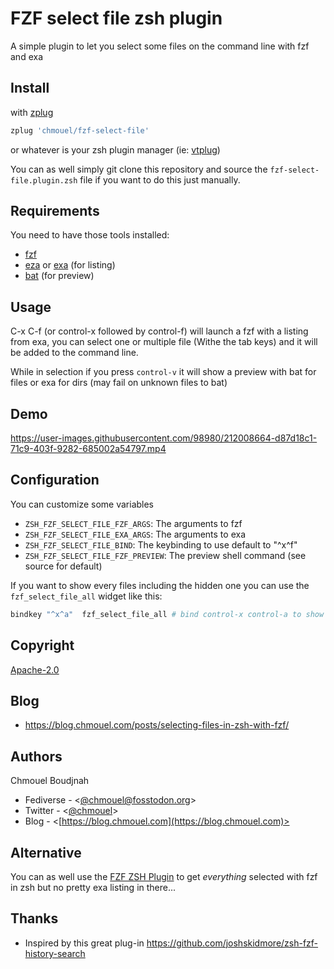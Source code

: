 # FZF select file zsh plugin

A simple plugin to let you select some files on the command line with fzf and exa

## Install

with [zplug](https://github.com/zplug/zplug)

```sh
zplug 'chmouel/fzf-select-file'
```

or whatever is your zsh plugin manager (ie: [vtplug](https://blog.chmouel.com/2022/03/18/vtplug-a-very-dumb-and-tiny-zsh-plugin-manager/))

You can as well simply git clone this repository and source the
`fzf-select-file.plugin.zsh` file if you want to do this just manually.

## Requirements

You need to have those tools installed:

- [fzf](https://github.com/junegunn/fzf)
- [eza](https://github.com/eza-community/eza) or [exa](the.exa.website) (for listing)
- [bat](https://github.com/sharkdp/bat) (for preview)

## Usage

C-x C-f (or control-x followed by control-f) will launch a fzf with a listing
from exa, you can select one or multiple file (Withe the tab keys) and it will
be added to the command line.

While in selection if you press `control-v` it will show a preview with bat for
files or exa for dirs (may fail on unknown files to bat)

## Demo

https://user-images.githubusercontent.com/98980/212008664-d87d18c1-71c9-403f-9282-685002a54797.mp4

## Configuration

You can customize some variables

- `ZSH_FZF_SELECT_FILE_FZF_ARGS`: The arguments to fzf
- `ZSH_FZF_SELECT_FILE_EXA_ARGS`: The arguments to exa
- `ZSH_FZF_SELECT_FILE_BIND`: The keybinding to use default to "^x^f"
- `ZSH_FZF_SELECT_FILE_FZF_PREVIEW`: The preview shell command (see source for default)

If you want to show every files including the hidden one you can use the `fzf_select_file_all` widget like this:

```bash
bindkey "^x^a"  fzf_select_file_all # bind control-x control-a to show all files including hidden one
```

## Copyright

[Apache-2.0](./LICENSE)

## Blog

- https://blog.chmouel.com/posts/selecting-files-in-zsh-with-fzf/

## Authors

Chmouel Boudjnah

- Fediverse - <[@chmouel@fosstodon.org](https://fosstodon.org/@chmouel)>
- Twitter - <[@chmouel](https://twitter.com/chmouel)>
- Blog - <[https://blog.chmouel.com](https://blog.chmouel.com)>

## Alternative

You can as well use the [FZF ZSH Plugin](https://github.com/unixorn/fzf-zsh-plugin) to get _everything_ selected with fzf in zsh but no pretty exa listing in there...

## Thanks

- Inspired by this great plug-in <https://github.com/joshskidmore/zsh-fzf-history-search>
